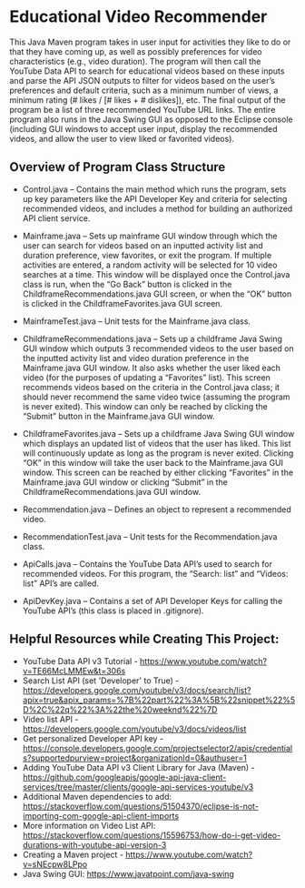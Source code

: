 # Educational Video Recommender

This Java Maven program takes in user input for activities they like to do or that they have coming up, as well as possibly preferences for video characteristics (e.g., video duration). The program will then call the YouTube Data API to search for educational videos based on these inputs and parse the API JSON outputs to filter for videos based on the user’s preferences and default criteria, such as a minimum number of views, a minimum rating (# likes / [# likes + # dislikes]), etc. The final output of the program be a list of three recommended YouTube URL links. The entire program also runs in the Java Swing GUI as opposed to the Eclipse console (including GUI windows to accept user input, display the recommended videos, and allow the user to view liked or favorited videos).

## Overview of Program Class Structure

* Control.java – Contains the main method which runs the program, sets up key parameters like the API Developer Key and criteria for selecting recommended videos, and includes a method for building an authorized API client service.

* Mainframe.java – Sets up mainframe GUI window through which the user can search for videos based on an inputted activity list and duration preference, view favorites, or exit the program. If multiple activities are entered, a random activity will be selected for 10 video searches at a time. This window will be displayed once the Control.java class is run, when the “Go Back” button is clicked in the ChildframeRecommendations.java GUI screen, or when the “OK” button is clicked in the ChildframeFavorites.java GUI screen.

* MainframeTest.java – Unit tests for the Mainframe.java class.

* ChildframeRecommendations.java – Sets up a childframe Java Swing GUI window which outputs 3 recommended videos to the user based on the inputted activity list and video duration preference in the Mainframe.java GUI window. It also asks whether the user liked each video (for the purposes of updating a “Favorites” list). This screen recommends videos based on the criteria in the Control.java class; it should never recommend the same video twice (assuming the program is never exited). This window can only be reached by clicking the “Submit” button in the Mainframe.java GUI window.

* ChildframeFavorites.java – Sets up a childframe Java Swing GUI window which displays an updated list of videos that the user has liked. This list will continuously update as long as the program is never exited. Clicking “OK” in this window will take the user back to the Mainframe.java GUI window. This screen can be reached by either clicking “Favorites” in the Mainframe.java GUI window or clicking “Submit” in the ChildframeRecommendations.java GUI window.

* Recommendation.java – Defines an object to represent a recommended video.

* RecommendationTest.java – Unit tests for the Recommendation.java class.

* ApiCalls.java – Contains the YouTube Data API’s used to search for recommended videos. For this program, the “Search: list” and “Videos: list” API’s are called.

* ApiDevKey.java – Contains a set of API Developer Keys for calling the YouTube API’s (this class is placed in .gitignore).

## Helpful Resources while Creating This Project: 
* YouTube Data API v3 Tutorial - https://www.youtube.com/watch?v=TE66McLMMEw&t=306s
* Search List API (set 'Developer' to True) - https://developers.google.com/youtube/v3/docs/search/list?apix=true&apix_params=%7B%22part%22%3A%5B%22snippet%22%5D%2C%22q%22%3A%22the%20weeknd%22%7D
* Video list API - https://developers.google.com/youtube/v3/docs/videos/list
* Get personalized Developer API key - https://console.developers.google.com/projectselector2/apis/credentials?supportedpurview=project&organizationId=0&authuser=1
* Adding YouTube Data API v3 Client Library for Java (Maven) - https://github.com/googleapis/google-api-java-client-services/tree/master/clients/google-api-services-youtube/v3
* Additional Maven dependencies to add: https://stackoverflow.com/questions/51504370/eclipse-is-not-importing-com-google-api-client-imports
* More information on Video List API: https://stackoverflow.com/questions/15596753/how-do-i-get-video-durations-with-youtube-api-version-3
* Creating a Maven project - https://www.youtube.com/watch?v=sNEcpw8LPpo
* Java Swing GUI: https://www.javatpoint.com/java-swing
